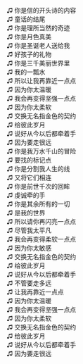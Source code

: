 ♫ 你是信的开头诗的内容<br/>
♫ 童话的结尾<br/>
♫ 你是理所当然的奇迹<br/>
♫ 你是月色真美<br/>
♫ 你是圣诞老人送给我<br/>
♫ 好孩子的礼物<br/>
♫ 你是三千美丽世界里<br/>
♫ 我的一瓢水<br/>
♫ 所以让我再靠近一点点<br/>
♫ 因为你太温暖<br/>
♫ 我会再变得坚强一点点<br/>
♫ 因为你太柔软<br/>
♫ 交换无名指金色的契约<br/>
♫ 给彼此岁月<br/>
♫ 说好从今以后都牵着手<br/>
♫ 因为要走很远<br/>
♫ 你是我万水千山的冒险<br/>
♫ 要找的标记点<br/>
♫ 你是分割我人生的线<br/>
♫ 又将它们相连<br/>
♫ 你是前世千次的回眸<br/>
♫ 虔诚牵的手<br/>
♫ 你是其余所有的一切<br/>
♫ 是我的世界<br/>
♫ 所以请你再闪亮一点点<br/>
♫ 尽管我太平凡<br/>
♫ 我会再变得柔软一点点<br/>
♫ 因为你太敏感<br/>
♫ 交换无名指金色的契约<br/>
♫ 给彼此岁月<br/>
♫ 说好从今以后都牵着手<br/>
♫ 不管要走多远<br/>
♫ 让我再靠近一点点<br/>
♫ 因为你太温暖<br/>
♫ 我会再变得坚强一点点<br/>
♫ 因为你太柔软<br/>
♫ 交换无名指金色的契约<br/>
♫ 给彼此岁月<br/>
♫ 说好从今以后都牵着手<br/>
♫ 因为要走很远
